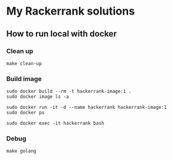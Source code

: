 # My Rackerrank solutions

## How to run local with docker

### Clean up

```shell
make clean-up
```

### Build image

```shell
sudo docker build --rm -t hackerrank-image:1 .
sudo docker image ls -a
```

```shell
sudo docker run -it -d --name hackerrank hackerrank-image:1
sudo docker ps
```

```shell
sudo docker exec -it hackerrank bash
```

### Debug

```shell
make golang
```
